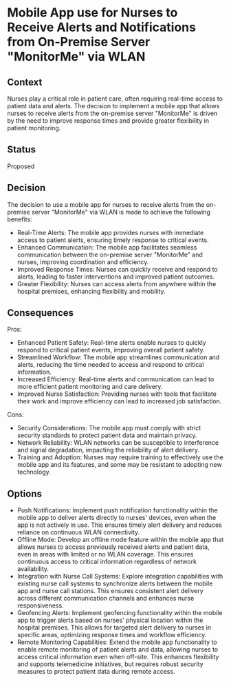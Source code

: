 # Mobile App use for Nurses to Receive Alerts and Notifications from On-Premise Server "MonitorMe" via WLAN

## Context
Nurses play a critical role in patient care, often requiring real-time access to patient data and alerts. 
The decision to implement a mobile app that allows nurses to receive alerts from the on-premise server "MonitorMe" is driven by the need to
improve response times and provide greater flexibility in patient monitoring.

## Status
Proposed

## Decision
The decision to use a mobile app for nurses to receive alerts from the on-premise server "MonitorMe" via WLAN is made to achieve the following benefits:
   * Real-Time Alerts: The mobile app provides nurses with immediate access to patient alerts, ensuring timely response to critical events.
   * Enhanced Communication: The mobile app facilitates seamless communication between the on-premise server "MonitorMe" and nurses, improving coordination and efficiency.
   * Improved Response Times: Nurses can quickly receive and respond to alerts, leading to faster interventions and improved patient outcomes.
   * Greater Flexibility: Nurses can access alerts from anywhere within the hospital premises, enhancing flexibility and mobility.

## Consequences

Pros:
   * Enhanced Patient Safety: Real-time alerts enable nurses to quickly respond to critical patient events, improving overall patient safety.
   * Streamlined Workflow: The mobile app streamlines communication and alerts, reducing the time needed to access and respond to critical information.
   * Increased Efficiency: Real-time alerts and communication can lead to more efficient patient monitoring and care delivery.
   * Improved Nurse Satisfaction: Providing nurses with tools that facilitate their work and improve efficiency can lead to increased job satisfaction.
  
Cons:
   * Security Considerations: The mobile app must comply with strict security standards to protect patient data and maintain privacy.
   * Network Reliability: WLAN networks can be susceptible to interference and signal degradation, impacting the reliability of alert delivery.
   * Training and Adoption: Nurses may require training to effectively use the mobile app and its features, and some may be resistant to adopting new technology.

## Options
  * Push Notifications: Implement push notification functionality within the mobile app to deliver alerts directly to nurses' devices, even when the app is not actively in use. This ensures timely alert delivery and reduces reliance on continuous WLAN connectivity.
  * Offline Mode: Develop an offline mode feature within the mobile app that allows nurses to access previously received alerts and patient data, even in areas with limited or no WLAN coverage. This ensures continuous access to critical information regardless of network availability.
  * Integration with Nurse Call Systems: Explore integration capabilities with existing nurse call systems to synchronize alerts between the mobile app and nurse call stations. This ensures consistent alert delivery across different communication channels and enhances nurse responsiveness.
  * Geofencing Alerts: Implement geofencing functionality within the mobile app to trigger alerts based on nurses' physical location within the hospital premises. This allows for targeted alert delivery to nurses in specific areas, optimizing response times and workflow efficiency.
  * Remote Monitoring Capabilities: Extend the mobile app functionality to enable remote monitoring of patient alerts and data, allowing nurses to access critical information even when off-site. This enhances flexibility and supports telemedicine initiatives, but requires robust security measures to protect patient data during remote access.
